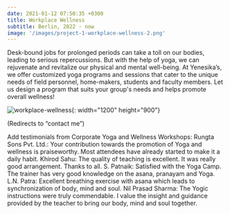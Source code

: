 ```yaml
---
date: 2021-01-12 07:50:35 +0300
title: Workplace Wellness
subtitle: Berlin, 2022 - now
image: '/images/project-1-workplace-wellness-2.png'
---
```

Desk-bound jobs for prolonged periods can take a toll on our bodies, leading to serious repercussions. But with the help of yoga, we can rejuvenate and revitalize our physical and mental well-being.
At Yenesika’s, we offer customized yoga programs and sessions that cater to the unique needs of field personnel, home-makers, students and faculty members. Let us design a program that suits your group's needs and helps promote overall wellness!

![workplace-wellness](/images/project-1-workplace-wellness-1.png){: width="1200" height="900"}


(Redirects to “contact me”)

Add testimonials from Corporate Yoga and Wellness Workshops:
Rungta Sons Pvt. Ltd.: Your contribution towards the promotion of Yoga and wellness is praiseworthy. Most attendees have already started to make it a daily habit.
Khirod Sahu: The quality of teaching is excellent. It was really good arrangement. Thanks to all.
S. Patnaik: Satisfied with the Yoga Camp. The trainer has very good knowledge on the asana, pranayam and Yoga.
L.N. Patra: Excellent breathing exercise with asana which leads to synchronization of body, mind and soul.
Nil Prasad Sharma: The Yogic instructions were truly commendable. I value the insight and guidance provided by the teacher to bring our body, mind and soul together.
